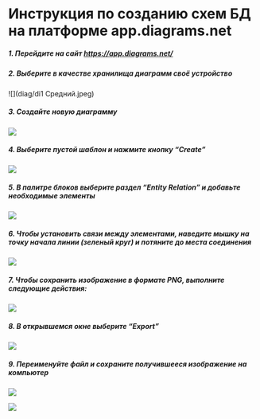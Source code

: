 # Инструкция по созданию схем БД на платформе app.diagrams.net


##### 1. Перейдите на сайт https://app.diagrams.net/

##### 2. Выберите в качестве хранилища диаграмм своё устройство

![](diag/di1 Средний.jpeg)

##### 3. Создайте новую диаграмму

![](diag/di2.png)

##### 4. Выберите пустой шаблон и нажмите кнопку “Create”

![](diag/di3.png)

##### 5. В палитре блоков выберите раздел “Entity Relation” и добавьте необходимые элементы

![](diag/di4.png)

##### 6. Чтобы установить связи между элементами, наведите мышку на точку начала линии (зеленый круг) и потяните до места соединения

![](diag/di5.png)

##### 7. Чтобы сохранить изображение в формате PNG, выполните следующие действия:

![](diag/di6.png)

##### 8. В открывшемся окне выберите “Export”

![](diag/di7.png)

##### 9. Переименуйте файл и сохраните получившееся изображение на компьютер

![](diag/di8.png)

![](diag/di9.png)

